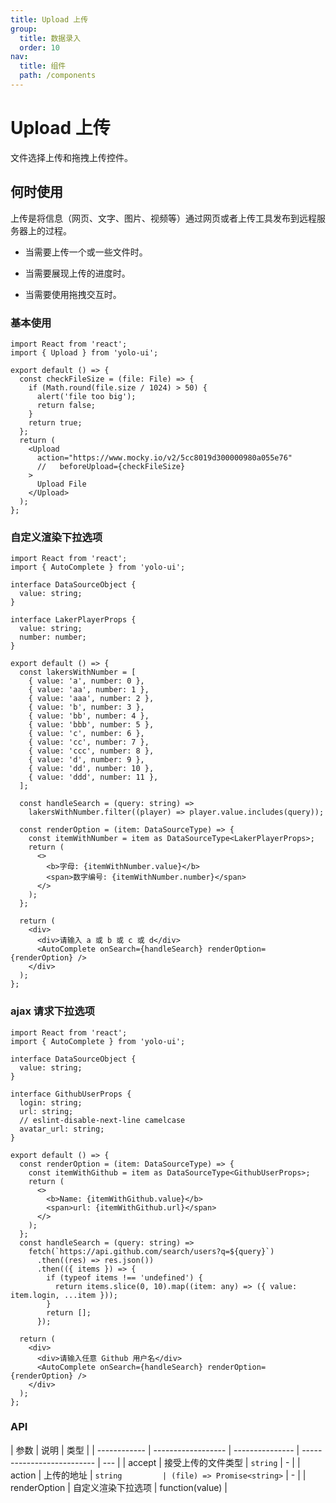 ```yaml
---
title: Upload 上传
group:
  title: 数据录入
  order: 10
nav:
  title: 组件
  path: /components
---
```


# Upload 上传

文件选择上传和拖拽上传控件。

## 何时使用

上传是将信息（网页、文字、图片、视频等）通过网页或者上传工具发布到远程服务器上的过程。

- 当需要上传一个或一些文件时。

- 当需要展现上传的进度时。

- 当需要使用拖拽交互时。

### 基本使用

```tsx
import React from 'react';
import { Upload } from 'yolo-ui';

export default () => {
  const checkFileSize = (file: File) => {
    if (Math.round(file.size / 1024) > 50) {
      alert('file too big');
      return false;
    }
    return true;
  };
  return (
    <Upload
      action="https://www.mocky.io/v2/5cc8019d300000980a055e76"
      //   beforeUpload={checkFileSize}
    >
      Upload File
    </Upload>
  );
};
```

### 自定义渲染下拉选项

```tsx
import React from 'react';
import { AutoComplete } from 'yolo-ui';

interface DataSourceObject {
  value: string;
}

interface LakerPlayerProps {
  value: string;
  number: number;
}

export default () => {
  const lakersWithNumber = [
    { value: 'a', number: 0 },
    { value: 'aa', number: 1 },
    { value: 'aaa', number: 2 },
    { value: 'b', number: 3 },
    { value: 'bb', number: 4 },
    { value: 'bbb', number: 5 },
    { value: 'c', number: 6 },
    { value: 'cc', number: 7 },
    { value: 'ccc', number: 8 },
    { value: 'd', number: 9 },
    { value: 'dd', number: 10 },
    { value: 'ddd', number: 11 },
  ];

  const handleSearch = (query: string) =>
    lakersWithNumber.filter((player) => player.value.includes(query));

  const renderOption = (item: DataSourceType) => {
    const itemWithNumber = item as DataSourceType<LakerPlayerProps>;
    return (
      <>
        <b>字母: {itemWithNumber.value}</b>
        <span>数字编号: {itemWithNumber.number}</span>
      </>
    );
  };

  return (
    <div>
      <div>请输入 a 或 b 或 c 或 d</div>
      <AutoComplete onSearch={handleSearch} renderOption={renderOption} />
    </div>
  );
};
```

### ajax 请求下拉选项

```tsx
import React from 'react';
import { AutoComplete } from 'yolo-ui';

interface DataSourceObject {
  value: string;
}

interface GithubUserProps {
  login: string;
  url: string;
  // eslint-disable-next-line camelcase
  avatar_url: string;
}

export default () => {
  const renderOption = (item: DataSourceType) => {
    const itemWithGithub = item as DataSourceType<GithubUserProps>;
    return (
      <>
        <b>Name: {itemWithGithub.value}</b>
        <span>url: {itemWithGithub.url}</span>
      </>
    );
  };
  const handleSearch = (query: string) =>
    fetch(`https://api.github.com/search/users?q=${query}`)
      .then((res) => res.json())
      .then(({ items }) => {
        if (typeof items !== 'undefined') {
          return items.slice(0, 10).map((item: any) => ({ value: item.login, ...item }));
        }
        return [];
      });

  return (
    <div>
      <div>请输入任意 Github 用户名</div>
      <AutoComplete onSearch={handleSearch} renderOption={renderOption} />
    </div>
  );
};
```

### API

| 参数         | 说明               | 类型            |
| ------------ | ------------------ | --------------- | -------------------------- | --- |
| accept       | 接受上传的文件类型 | `string`        | -                          |
| action       | 上传的地址         | `string         | (file) => Promise<string>` | -   |
| renderOption | 自定义渲染下拉选项 | function(value) |

